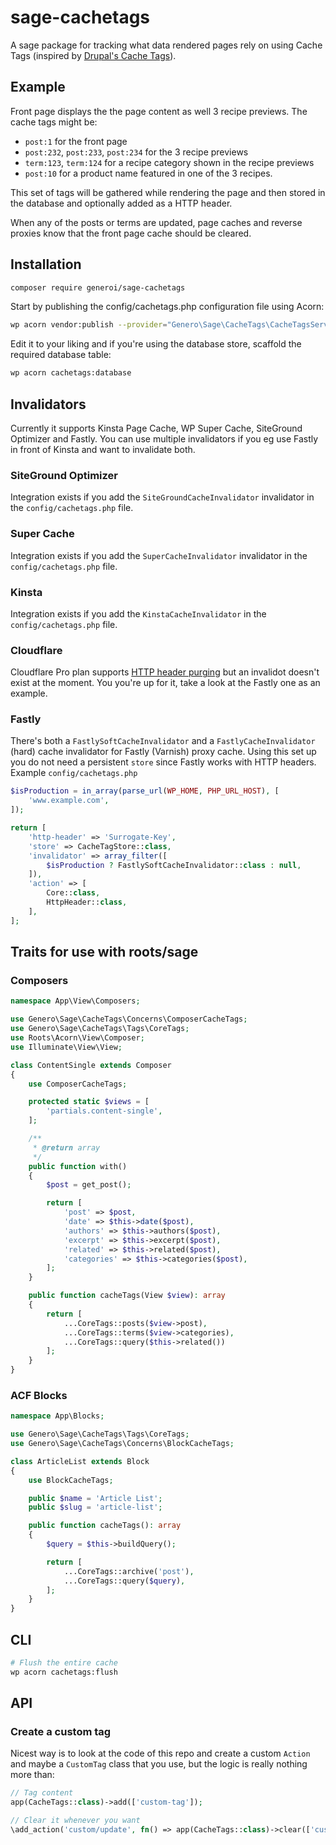 # sage-cachetags

A sage package for tracking what data rendered pages rely on using Cache Tags (inspired by [Drupal's Cache Tags](https://www.drupal.org/docs/drupal-apis/cache-api/cache-tags)).

## Example

Front page displays the the page content as well 3 recipe previews. The cache tags might be:

- `post:1` for the front page
- `post:232`, `post:233`, `post:234` for the 3 recipe previews
- `term:123`, `term:124` for a recipe category shown in the recipe previews
- `post:10` for a product name featured in one of the 3 recipes.

This set of tags will be gathered while rendering the page and then stored in the database and optionally added as a HTTP header.

When any of the  posts or terms are updated, page caches and reverse proxies know that the front page cache should be cleared.

## Installation

```sh
composer require generoi/sage-cachetags
```

Start by publishing the config/cachetags.php configuration file using Acorn:

```sh
wp acorn vendor:publish --provider="Genero\Sage\CacheTags\CacheTagsServiceProvider"
```

Edit it to your liking and if you're using the database store, scaffold the required database table:

```sh
wp acorn cachetags:database
```

## Invalidators

Currently it supports Kinsta Page Cache, WP Super Cache, SiteGround Optimizer and Fastly. You can use multiple invalidators if you eg use Fastly in front of Kinsta and want to invalidate both.

### SiteGround Optimizer

Integration exists if you add the `SiteGroundCacheInvalidator` invalidator in the `config/cachetags.php` file.

### Super Cache

Integration exists if you add the `SuperCacheInvalidator` invalidator in the `config/cachetags.php` file.

### Kinsta

Integration exists if you add the `KinstaCacheInvalidator` in the `config/cachetags.php` file.

### Cloudflare

Cloudflare Pro plan supports [HTTP header purging](https://blog.cloudflare.com/introducing-a-powerful-way-to-purge-cache-on-cloudflare-purge-by-cache-tag/) but an invalidot doesn't exist at the moment. You you're up for it, take a look at the Fastly one as an example.

### Fastly

There's both a `FastlySoftCacheInvalidator` and a `FastlyCacheInvalidator` (hard) cache invalidator for Fastly (Varnish) proxy cache. Using this set up you do not need a persistent `store` since Fastly works with HTTP headers. Example `config/cachetags.php`

```php
$isProduction = in_array(parse_url(WP_HOME, PHP_URL_HOST), [
    'www.example.com',
]);

return [
    'http-header' => 'Surrogate-Key',
    'store' => CacheTagStore::class,
    'invalidator' => array_filter([
        $isProduction ? FastlySoftCacheInvalidator::class : null,
    ]),
    'action' => [
        Core::class,
        HttpHeader::class,
    ],
];
````

## Traits for use with roots/sage

### Composers

```php
namespace App\View\Composers;

use Genero\Sage\CacheTags\Concerns\ComposerCacheTags;
use Genero\Sage\CacheTags\Tags\CoreTags;
use Roots\Acorn\View\Composer;
use Illuminate\View\View;

class ContentSingle extends Composer
{
    use ComposerCacheTags;

    protected static $views = [
        'partials.content-single',
    ];

    /**
     * @return array
     */
    public function with()
    {
        $post = get_post();

        return [
            'post' => $post,
            'date' => $this->date($post),
            'authors' => $this->authors($post),
            'excerpt' => $this->excerpt($post),
            'related' => $this->related($post),
            'categories' => $this->categories($post),
        ];
    }

    public function cacheTags(View $view): array
    {
        return [
            ...CoreTags::posts($view->post),
            ...CoreTags::terms($view->categories),
            ...CoreTags::query($this->related())
        ];
    }
}

```

### ACF Blocks

```php
namespace App\Blocks;

use Genero\Sage\CacheTags\Tags\CoreTags;
use Genero\Sage\CacheTags\Concerns\BlockCacheTags;

class ArticleList extends Block
{
    use BlockCacheTags;

    public $name = 'Article List';
    public $slug = 'article-list';

    public function cacheTags(): array
    {
        $query = $this->buildQuery();

        return [
            ...CoreTags::archive('post'),
            ...CoreTags::query($query),
        ];
    }
}
```

## CLI

```sh
# Flush the entire cache
wp acorn cachetags:flush
```

## API

### Create a custom tag

Nicest way is to look at the code of this repo and create a custom `Action` and maybe a `CustomTag` class that you use, but the logic is really nothing more than:

```php
// Tag content
app(CacheTags::class)->add(['custom-tag']);

// Clear it whenever you want
\add_action('custom/update', fn() => app(CacheTags::class)->clear(['custom-tag']));
```
